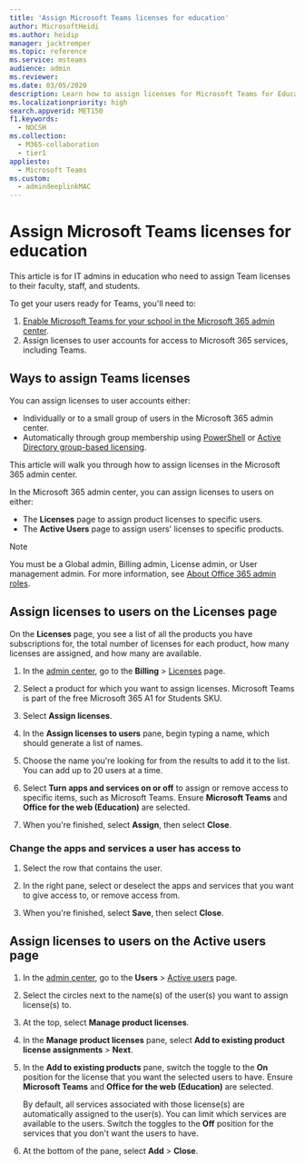 ```yaml
---
title: 'Assign Microsoft Teams licenses for education'
author: MicrosoftHeidi
ms.author: heidip
manager: jacktremper
ms.topic: reference
ms.service: msteams
audience: admin
ms.reviewer: 
ms.date: 03/05/2020
description: Learn how to assign licenses for Microsoft Teams for Education.
ms.localizationpriority: high
search.appverid: MET150
f1.keywords: 
  - NOCSH
ms.collection: 
  - M365-collaboration
  - tier1
appliesto: 
  - Microsoft Teams
ms.custom: 
  - admindeeplinkMAC
---
```


# Assign Microsoft Teams licenses for education

This article is for IT admins in education who need to assign Team licenses to their faculty, staff, and students.

To get your users ready for Teams, you'll need to:

1. [Enable Microsoft Teams for your school in the Microsoft 365 admin center](/microsoft-365/education/intune-edu-trial/enable-microsoft-teams).
2. Assign licenses to user accounts for access to Microsoft 365 services, including Teams.

## Ways to assign Teams licenses

You can assign licenses to user accounts either:

- Individually or to a small group of users in the Microsoft 365 admin center.
- Automatically through group membership using [PowerShell](/office365/enterprise/powershell/assign-licenses-to-user-accounts-with-office-365-powershell) or [Active Directory group-based licensing](/azure/active-directory/users-groups-roles/licensing-groups-assign).

This article will walk you through how to assign licenses in the Microsoft 365 admin center.

In the Microsoft 365 admin center, you can assign licenses to users on either:

- The **Licenses** page to assign product licenses to specific users.
- The **Active Users** page to assign users' licenses to specific products.

> [!NOTE]
> You must be a Global admin, Billing admin, License admin, or User management admin. For more information, see [About Office 365 admin roles](/microsoft-365/admin/add-users/about-admin-roles).

## Assign licenses to users on the Licenses page

On the **Licenses** page, you see a list of all the products you have subscriptions for, the total number of licenses for each product, how many licenses are assigned, and how many are available.

1. In the [admin center](https://go.microsoft.com/fwlink/p/?linkid=2024339), go to the **Billing** > [Licenses](https://go.microsoft.com/fwlink/p/?linkid=842264) page.

2. Select a product for which you want to assign licenses. Microsoft Teams is part of the free Microsoft 365 A1 for Students SKU.

3. Select **Assign licenses**.

4. In the **Assign licenses to users** pane, begin typing a name, which should generate a list of names.

5. Choose the name you're looking for from the results to add it to the list. You can add up to 20 users at a time.

6. Select **Turn apps and services on or off** to assign or remove access to specific items, such as Microsoft Teams. Ensure **Microsoft Teams** and **Office for the web (Education)** are selected.

7. When you're finished, select **Assign**, then select **Close**.

### Change the apps and services a user has access to

1. Select the row that contains the user.

2. In the right pane, select or deselect the apps and services that you want to give access to, or remove access from.

3. When you're finished, select **Save**, then select **Close**.

## Assign licenses to users on the Active users page

1. In the [admin center](https://go.microsoft.com/fwlink/p/?linkid=2024339), go to the **Users** > [Active users](https://go.microsoft.com/fwlink/p/?linkid=834822) page.

2. Select the circles next to the name(s) of the user(s) you want to assign license(s) to.

3. At the top, select **Manage product licenses**.

4. In the **Manage product licenses** pane, select **Add to existing product license assignments** > **Next**.

5. In the **Add to existing products** pane, switch the toggle to the **On** position for the license that you want the selected users to have. Ensure **Microsoft Teams** and **Office for the web (Education)** are selected.

   By default, all services associated with those license(s) are automatically assigned to the user(s). You can limit which services are available to the users. Switch the toggles to the **Off** position for the services that you don't want the users to have.

6. At the bottom of the pane, select **Add** > **Close**.
